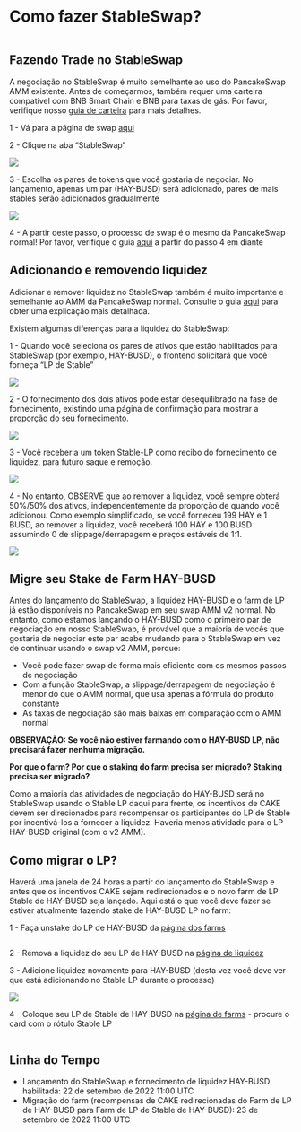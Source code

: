 # Como fazer StableSwap?

<figure><img src="../../.gitbook/assets/how-to-stableswap.png" alt=""><figcaption></figcaption></figure>

## Fazendo Trade no StableSwap&#x20;

A negociação no StableSwap é muito semelhante ao uso do PancakeSwap AMM existente. Antes de começarmos, também requer uma carteira compatível com BNB Smart Chain e BNB para taxas de gás. Por favor, verifique nosso [guia de carteira](https://docs.pancakeswap.finance/v/portuguese-brazilian/get-started/wallet-guide) para mais detalhes.&#x20;

1 - Vá para a página de swap [aqui](https://pancakeswap.finance/swap#/swap)&#x20;

2 - Clique na aba “StableSwap”

![](<../../.gitbook/assets/image (14).png>)

3 - Escolha os pares de tokens que você gostaria de negociar. No lançamento, apenas um par (HAY-BUSD) será adicionado, pares de mais stables serão adicionados gradualmente

![](<../../.gitbook/assets/image (5) (3).png>)

4 - A partir deste passo, o processo de swap é o mesmo da PancakeSwap normal! Por favor, verifique o guia [aqui](https://docs.pancakeswap.finance/v/portuguese-brazilian/produtos/pancakeswap-exchange/trade-guide) a partir do passo 4 em diante

## Adicionando e removendo liquidez

Adicionar e remover liquidez no StableSwap também é muito importante e semelhante ao AMM da PancakeSwap normal. Consulte o guia [aqui](https://docs.pancakeswap.finance/v/portuguese-brazilian/produtos/pancakeswap-exchange/liquidity-guide) para obter uma explicação mais detalhada.&#x20;

Existem algumas diferenças para a liquidez do StableSwap:&#x20;

1 - Quando você seleciona os pares de ativos que estão habilitados para StableSwap (por exemplo, HAY-BUSD), o frontend solicitará que você forneça “LP de Stable”

![](<../../.gitbook/assets/image (7) (1).png>)

2 - O fornecimento dos dois ativos pode estar desequilibrado na fase de fornecimento, existindo uma página de confirmação para mostrar a proporção do seu fornecimento.

![](<../../.gitbook/assets/image (10) (4).png>)

3 - Você receberia um token Stable-LP como recibo do fornecimento de liquidez, para futuro saque e remoção.

![](<../../.gitbook/assets/image (6) (3).png>)

4 - No entanto, OBSERVE que ao remover a liquidez, você sempre obterá 50%/50% dos ativos, independentemente da proporção de quando você adicionou. Como exemplo simplificado, se você forneceu 199 HAY e 1 BUSD, ao remover a liquidez, você receberá 100 HAY e 100 BUSD assumindo 0 de slippage/derrapagem e preços estáveis de 1:1.

![](<../../.gitbook/assets/image (3).png>)

## Migre seu Stake de Farm HAY-BUSD&#x20;

Antes do lançamento do StableSwap, a liquidez HAY-BUSD e o farm de LP já estão disponíveis no PancakeSwap em seu swap AMM v2 normal. No entanto, como estamos lançando o HAY-BUSD como o primeiro par de negociação em nosso StableSwap, é provável que a maioria de vocês que gostaria de negociar este par acabe mudando para o StableSwap em vez de continuar usando o swap v2 AMM, porque:&#x20;

* Você pode fazer swap de forma mais eficiente com os mesmos passos de negociação&#x20;
* Com a função StableSwap, a slippage/derrapagem de negociação é menor do que o AMM normal, que usa apenas a fórmula do produto constante&#x20;
* As taxas de negociação são mais baixas em comparação com o AMM normal&#x20;

**OBSERVAÇÃO: Se você não estiver farmando com o HAY-BUSD LP, não precisará fazer nenhuma migração.**&#x20;

**Por que o farm? Por que o staking do farm precisa ser migrado? Staking precisa ser migrado?**&#x20;

Como a maioria das atividades de negociação do HAY-BUSD será no StableSwap usando o Stable LP daqui para frente, os incentivos de CAKE devem ser direcionados para recompensar os participantes do LP de Stable por incentivá-los a fornecer a liquidez. Haveria menos atividade para o LP HAY-BUSD original (com o v2 AMM).

## Como migrar o LP?

Haverá uma janela de 24 horas a partir do lançamento do StableSwap e antes que os incentivos CAKE sejam redirecionados e o novo farm de LP Stable de HAY-BUSD seja lançado. Aqui está o que você deve fazer se estiver atualmente fazendo stake de HAY-BUSD LP no farm:&#x20;

1 - Faça unstake do LP de HAY-BUSD da [página dos farms](https://pancakeswap.finance/farms)

<figure><img src="../../.gitbook/assets/Screenshot 2022-09-21 at 7.27.18 PM.png" alt=""><figcaption></figcaption></figure>

2 - Remova a liquidez do seu LP de HAY-BUSD na [página de liquidez](https://pancakeswap.finance/liquidity)&#x20;

3 - Adicione liquidez novamente para HAY-BUSD (desta vez você deve ver que está adicionando no Stable LP durante o processo)

![](<../../.gitbook/assets/image (2) (5).png>)

4 - Coloque seu LP de Stable de HAY-BUSD na [página de farms](https://pancakeswap.finance/farms) - procure o card com o rótulo Stable LP

<figure><img src="../../.gitbook/assets/Screenshot 2022-09-21 at 7.48.09 PM.png" alt=""><figcaption></figcaption></figure>

## Linha do Tempo <a href="#timeline" id="timeline"></a>

* Lançamento do StableSwap e fornecimento de liquidez HAY-BUSD habilitada: 22 de setembro de 2022 11:00 UTC&#x20;
* Migração do farm (recompensas de CAKE redirecionadas do Farm de LP de HAY-BUSD para Farm de LP de Stable de HAY-BUSD): 23 de setembro de 2022 11:00 UTC

